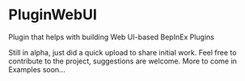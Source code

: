 # PluginWebUI
Plugin that helps with building Web UI-based BepInEx Plugins

Still in alpha, just did a quick upload to share initial work.
Feel free to contribute to the project, suggestions are welcome.
More to come in Examples soon...
